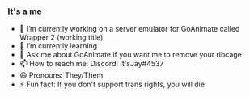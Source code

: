 ### It's a me

- 🔭 I’m currently working on a server emulator for GoAnimate called Wrapper 2 (working title)
- 🌱 I’m currently learning 
- 💬 Ask me about GoAnimate if you want me to remove your ribcage
- 📫 How to reach me: Discord! It'sJay#4537
- 😄 Pronouns: They/Them
- ⚡ Fun fact: If you don't support trans rights, you will die
